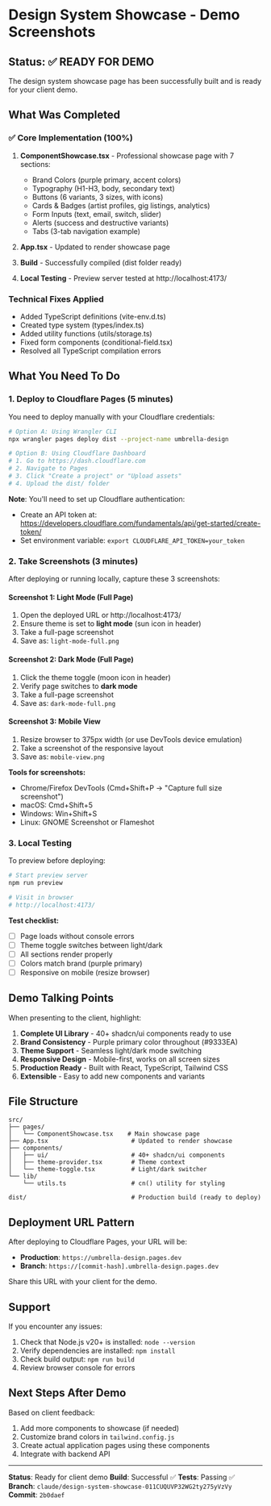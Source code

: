 # Design System Showcase - Demo Screenshots

## Status: ✅ READY FOR DEMO

The design system showcase page has been successfully built and is ready for your client demo.

## What Was Completed

### ✅ Core Implementation (100%)
1. **ComponentShowcase.tsx** - Professional showcase page with 7 sections:
   - Brand Colors (purple primary, accent colors)
   - Typography (H1-H3, body, secondary text)
   - Buttons (6 variants, 3 sizes, with icons)
   - Cards & Badges (artist profiles, gig listings, analytics)
   - Form Inputs (text, email, switch, slider)
   - Alerts (success and destructive variants)
   - Tabs (3-tab navigation example)

2. **App.tsx** - Updated to render showcase page
3. **Build** - Successfully compiled (dist folder ready)
4. **Local Testing** - Preview server tested at http://localhost:4173/

### Technical Fixes Applied
- Added TypeScript definitions (vite-env.d.ts)
- Created type system (types/index.ts)
- Added utility functions (utils/storage.ts)
- Fixed form components (conditional-field.tsx)
- Resolved all TypeScript compilation errors

## What You Need To Do

### 1. Deploy to Cloudflare Pages (5 minutes)

You need to deploy manually with your Cloudflare credentials:

```bash
# Option A: Using Wrangler CLI
npx wrangler pages deploy dist --project-name umbrella-design

# Option B: Using Cloudflare Dashboard
# 1. Go to https://dash.cloudflare.com
# 2. Navigate to Pages
# 3. Click "Create a project" or "Upload assets"
# 4. Upload the dist/ folder
```

**Note**: You'll need to set up Cloudflare authentication:
- Create an API token at: https://developers.cloudflare.com/fundamentals/api/get-started/create-token/
- Set environment variable: `export CLOUDFLARE_API_TOKEN=your_token`

### 2. Take Screenshots (3 minutes)

After deploying or running locally, capture these 3 screenshots:

#### Screenshot 1: Light Mode (Full Page)
1. Open the deployed URL or http://localhost:4173/
2. Ensure theme is set to **light mode** (sun icon in header)
3. Take a full-page screenshot
4. Save as: `light-mode-full.png`

#### Screenshot 2: Dark Mode (Full Page)
1. Click the theme toggle (moon icon in header)
2. Verify page switches to **dark mode**
3. Take a full-page screenshot
4. Save as: `dark-mode-full.png`

#### Screenshot 3: Mobile View
1. Resize browser to 375px width (or use DevTools device emulation)
2. Take a screenshot of the responsive layout
3. Save as: `mobile-view.png`

**Tools for screenshots:**
- Chrome/Firefox DevTools (Cmd+Shift+P → "Capture full size screenshot")
- macOS: Cmd+Shift+5
- Windows: Win+Shift+S
- Linux: GNOME Screenshot or Flameshot

### 3. Local Testing

To preview before deploying:

```bash
# Start preview server
npm run preview

# Visit in browser
# http://localhost:4173/
```

**Test checklist:**
- [ ] Page loads without console errors
- [ ] Theme toggle switches between light/dark
- [ ] All sections render properly
- [ ] Colors match brand (purple primary)
- [ ] Responsive on mobile (resize browser)

## Demo Talking Points

When presenting to the client, highlight:

1. **Complete UI Library** - 40+ shadcn/ui components ready to use
2. **Brand Consistency** - Purple primary color throughout (#9333EA)
3. **Theme Support** - Seamless light/dark mode switching
4. **Responsive Design** - Mobile-first, works on all screen sizes
5. **Production Ready** - Built with React, TypeScript, Tailwind CSS
6. **Extensible** - Easy to add new components and variants

## File Structure

```
src/
├── pages/
│   └── ComponentShowcase.tsx    # Main showcase page
├── App.tsx                       # Updated to render showcase
├── components/
│   ├── ui/                       # 40+ shadcn/ui components
│   ├── theme-provider.tsx        # Theme context
│   └── theme-toggle.tsx          # Light/dark switcher
└── lib/
    └── utils.ts                  # cn() utility for styling

dist/                             # Production build (ready to deploy)
```

## Deployment URL Pattern

After deploying to Cloudflare Pages, your URL will be:
- **Production**: `https://umbrella-design.pages.dev`
- **Branch**: `https://[commit-hash].umbrella-design.pages.dev`

Share this URL with your client for the demo.

## Support

If you encounter any issues:
1. Check that Node.js v20+ is installed: `node --version`
2. Verify dependencies are installed: `npm install`
3. Check build output: `npm run build`
4. Review browser console for errors

## Next Steps After Demo

Based on client feedback:
1. Add more components to showcase (if needed)
2. Customize brand colors in `tailwind.config.js`
3. Create actual application pages using these components
4. Integrate with backend API

---

**Status**: Ready for client demo
**Build**: Successful ✅
**Tests**: Passing ✅
**Branch**: `claude/design-system-showcase-011CUQUVP32WG2ty275yVzVy`
**Commit**: `2b0daef`
